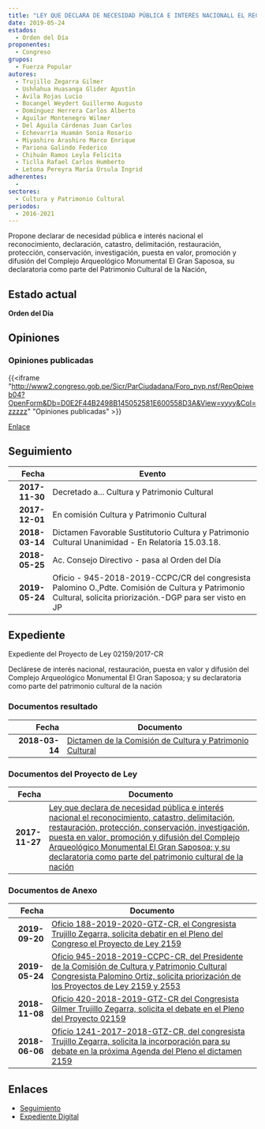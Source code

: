 ```yaml
---
title: "LEY QUE DECLARA DE NECESIDAD PÚBLICA E INTERÉS NACIONALL EL RECONOCIMIENTO, CATASTRO, DELIMITACIÓN, RESTAURACIÓN, PROTECCIÓN, CONSERVACIÓN, INVESTIGACIÓN, PUESTA EN VALOR, PROMOCIÓN Y DIFUSIÓN DEL COMPLEJO ARQUEOLÓGICO MONUMENTAL EL GRAN SAPOSOA, Y SU, DECLARATORIA COMO PARTE DEL PATRIMONIO CULTURAL DE LA NACIÓN"
date: 2019-05-24
estados: 
  - Orden del Día
proponentes: 
  - Congreso
grupos: 
  - Fuerza Popular
autores: 
  - Trujillo Zegarra Gilmer
  - Ushñahua Huasanga Glider Agustín
  - Ávila Rojas Lucio
  - Bocangel Weydert Guillermo Augusto
  - Domínguez Herrera Carlos Alberto
  - Aguilar Montenegro Wilmer
  - Del Águila Cárdenas Juan Carlos
  - Echevarría Huamán Sonia Rosario
  - Miyashiro Arashiro Marco Enrique
  - Pariona Galindo Federico
  - Chihuán Ramos Leyla Felícita
  - Ticlla Rafael Carlos Humberto
  - Letona Pereyra María Úrsula Ingrid
adherentes: 
  - 
sectores: 
  - Cultura y Patrimonio Cultural
periodos: 
  - 2016-2021
---
```


Propone declarar de necesidad pública e interés nacional el reconocimiento, declaración, catastro, delimitación, restauración, protección, conservación, investigación, puesta en valor, promoción y difusión del Complejo Arqueológico Monumental El Gran Saposoa, su declaratoria como parte del Patrimonio Cultural de la Nación,


## Estado actual

**Orden del Día**

## Opiniones

### Opiniones publicadas

{{<iframe "http://www2.congreso.gob.pe/Sicr/ParCiudadana/Foro_pvp.nsf/RepOpiweb04?OpenForm&Db=D0E2F44B2498B145052581E600558D3A&View=yyyy&Col=zzzzz" "Opiniones publicadas" >}}

[Enlace](http://www2.congreso.gob.pe/Sicr/ParCiudadana/Foro_pvp.nsf/RepOpiweb04?OpenForm&Db=D0E2F44B2498B145052581E600558D3A&View=yyyy&Col=zzzzz)

## Seguimiento

| Fecha | Evento |
|------:|--------|
| **2017-11-30** | Decretado a... Cultura y Patrimonio Cultural|
| **2017-12-01** | En comisión Cultura y Patrimonio Cultural|
| **2018-03-14** | Dictamen Favorable Sustitutorio Cultura y Patrimonio Cultural Unanimidad - En Relatoría 15.03.18.|
| **2018-05-25** | Ac. Consejo Directivo - pasa al Orden del Día|
| **2019-05-24** | Oficio - 945-2018-2019-CCPC/CR del congresista Palomino O.,Pdte. Comisión de Cultura y Patrimonio Cultural, solicita priorización.-DGP para ser visto en JP|


## Expediente

Expediente del Proyecto de Ley 02159/2017-CR

Declárese de interés nacional, restauración, puesta en valor y difusión del Complejo Arqueológico Monumental El Gran Saposoa; y su declaratoria como parte del patrimonio cultural de la nación


### Documentos resultado

| Fecha | Documento |
|------:|--------|
| **2018-03-14** | [Dictamen de la Comisión de Cultura y Patrimonio Cultural](http://www.leyes.congreso.gob.pe/Documentos/2016_2021/Dictamenes/Proyectos_de_Ley/02159DC05MAY20180314.pdf) |

### Documentos del Proyecto de Ley

| Fecha | Documento |
|------:|--------|
| **2017-11-27** | [Ley que declara de necesidad pública e interés nacional el reconocimiento, catastro, delimitación, restauración, protección, conservación, investigación, puesta en valor, promoción y difusión del Complejo Arqueológico Monumental El Gran Saposoa; y su declaratoria como parte del patrimonio cultural de la nación](http://www.leyes.congreso.gob.pe/Documentos/2016_2021/Proyectos_de_Ley_y_de_Resoluciones_Legislativas/PL0215920171127.pdf) |

### Documentos de Anexo

| Fecha | Documento |
|------:|--------|
| **2019-09-20** | [Oficio 188-2019-2020-GTZ-CR, el Congresista Trujillo Zegarra, solicita debatir en el Pleno del Congreso el Proyecto de Ley 2159](http://www.leyes.congreso.gob.pe/Documentos/2016_2021/Oficios/Congresistas/OFICIO-188-2019-2020-GTZ-CR.pdf) |
| **2019-05-24** | [Oficio 945-2018-2019-CCPC-CR, del Presidente de la Comisión de Cultura y Patrimonio Cultural Congresista Palomino Ortiz, solicita priorización de los Proyectos de Ley 2159 y 2553](http://www.leyes.congreso.gob.pe/Documentos/2016_2021/Oficios/Comisiones_Ordinarias/OFICIO-945-2018-2019-CCPC-CR.pdf) |
| **2018-11-08** | [Oficio 420-2018-2019-GTZ-CR del Congresista Gilmer Trujillo Zegarra, solicita el debate en el Pleno del Proyecto 02159](http://www.leyes.congreso.gob.pe/Documentos/2016_2021/Oficios/Congresistas/OFICIO-420-2018-2019-GTZ-CR.pdf) |
| **2018-06-06** | [Oficio 1241-2017-2018-GTZ-CR, del congresista Trujillo Zegarra, solicita la incorporación para su debate en la próxima Agenda del Pleno el dictamen 2159](http://www.leyes.congreso.gob.pe/Documentos/2016_2021/Oficios/Congresistas/OFICIO-1241-2018-GTZ-CR.pdf) |

## Enlaces 

- [Seguimiento](http://www2.congreso.gob.pe/Sicr/TraDocEstProc/CLProLey2016.nsf/f7fff46988ca05b1052578e100829cc7/57c56a87f7ca9070052581e6005432b4?OpenDocument)
- [Expediente Digital](http://www2.congreso.gob.pe/Sicr/TraDocEstProc/CLProLey2016.nsf/f7fff46988ca05b1052578e100829cc7/57c56a87f7ca9070052581e6005432b4?OpenDocument&Click=05257FB7005EB655.eb71d0cf91d8294e05256cdf006b5706/$Body/0.1C6C)
